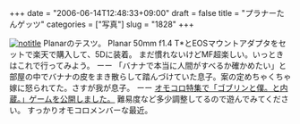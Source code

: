 +++
date = "2006-06-14T12:48:33+09:00"
draft = false
title = "プラナーたんゲッツ"
categories = ["写真"]
slug = "1828"
+++

<a href="http://www.flickr.com/photos/h-b-k-r/166821129/" target="_blank"><img src="http://static.flickr.com/74/166821129_61f37b1bb7.jpg" class="photoen" alt="notitle"  /></a>
Planarのテスツ。
Planar 50mm f1.4 T*とEOSマウントアダプタをセットで楽天で購入して、5Dに装着。
まだ慣れないけどMF超楽しい。いっときはこれで行ってみよう。
ーー
「バナナで本当に人間がすべるか確かめたい」と部屋の中でバナナの皮をまき散らして踏んづけていた息子。案の定めちゃくちゃ嫁に怒られてた。さすが我が息子。
ーー
<a href="http://omo-coro.jugem.jp/?eid=67" target="_blank">オモコロ特集で「ゴブリンと僕。と内蔵。」ゲームを公開しました。</a>
難易度など多少調整してるので遊んでみてください。
すっかりオモコロメンバーな最近。
